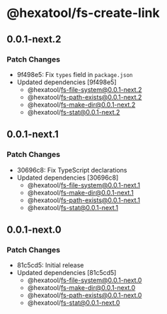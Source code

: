 # @hexatool/fs-create-link

## 0.0.1-next.2

### Patch Changes

- 9f498e5: Fix `types` field in `package.json`
- Updated dependencies [9f498e5]
  - @hexatool/fs-file-system@0.0.1-next.2
  - @hexatool/fs-path-exists@0.0.1-next.2
  - @hexatool/fs-make-dir@0.0.1-next.2
  - @hexatool/fs-stat@0.0.1-next.2

## 0.0.1-next.1

### Patch Changes

- 30696c8: Fix TypeScript declarations
- Updated dependencies [30696c8]
  - @hexatool/fs-file-system@0.0.1-next.1
  - @hexatool/fs-make-dir@0.0.1-next.1
  - @hexatool/fs-path-exists@0.0.1-next.1
  - @hexatool/fs-stat@0.0.1-next.1

## 0.0.1-next.0

### Patch Changes

- 81c5cd5: Initial release
- Updated dependencies [81c5cd5]
  - @hexatool/fs-file-system@0.0.1-next.0
  - @hexatool/fs-make-dir@0.0.1-next.0
  - @hexatool/fs-path-exists@0.0.1-next.0
  - @hexatool/fs-stat@0.0.1-next.0

